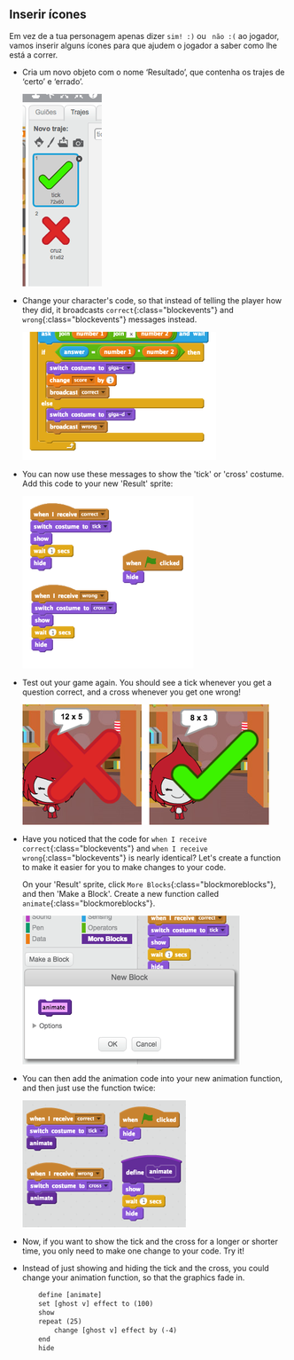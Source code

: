 ## Inserir ícones

Em vez de a tua personagem apenas dizer ` sim! :) ` ou ` não :(` ao jogador, vamos inserir alguns ícones para que ajudem o jogador a saber como lhe está a correr.

+ Cria um novo objeto com o nome ‘Resultado’, que contenha os trajes de ‘certo’ e ‘errado’.
    
    ![screenshot](images/brain-result.png)

+ Change your character's code, so that instead of telling the player how they did, it broadcasts `correct`{:class="blockevents"} and `wrong`{:class="blockevents"} messages instead.
    
    ![screenshot](images/brain-broadcast-answer.png)

+ You can now use these messages to show the 'tick' or 'cross' costume. Add this code to your new 'Result' sprite:
    
    ![screenshot](images/brain-show-answer.png)

+ Test out your game again. You should see a tick whenever you get a question correct, and a cross whenever you get one wrong!
    
    ![screenshot](images/brain-test-answer.png)

+ Have you noticed that the code for `when I receive correct`{:class="blockevents"} and `when I receive wrong`{:class="blockevents"} is nearly identical? Let's create a function to make it easier for you to make changes to your code.
    
    On your 'Result' sprite, click `More Blocks`{:class="blockmoreblocks"}, and then 'Make a Block'. Create a new function called `animate`{:class="blockmoreblocks"}.
    
    ![screenshot](images/brain-animate-function.png)

+ You can then add the animation code into your new animation function, and then just use the function twice:
    
    ![screenshot](images/brain-use-function.png)

+ Now, if you want to show the tick and the cross for a longer or shorter time, you only need to make one change to your code. Try it!

+ Instead of just showing and hiding the tick and the cross, you could change your animation function, so that the graphics fade in.
    
    ```blocks
        define [animate]
        set [ghost v] effect to (100)
        show
        repeat (25)
            change [ghost v] effect by (-4)
        end
        hide
    ```